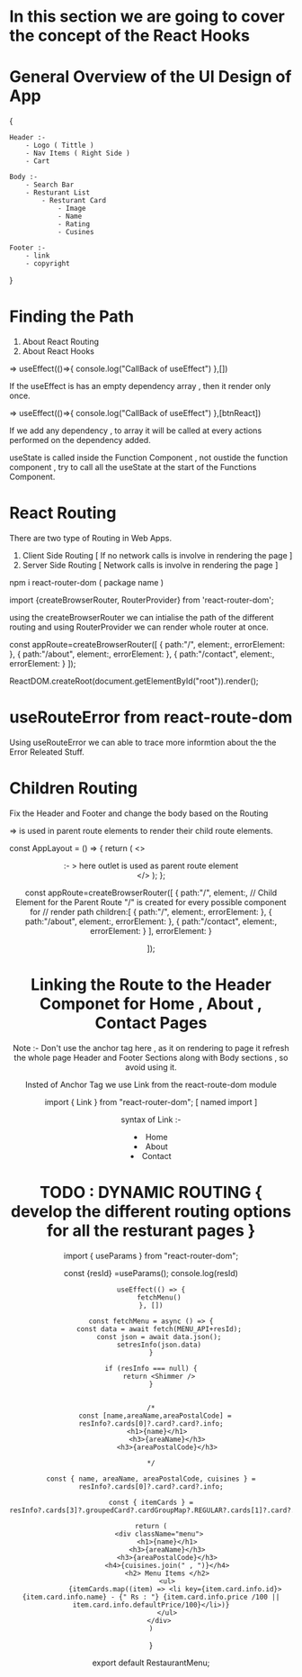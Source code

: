 # In this section we are going to cover the concept of the React Hooks


# General Overview of the UI Design of App 

{

    Header :- 
        - Logo ( Tittle )
        - Nav Items ( Right Side )
        - Cart

    Body :- 
        - Search Bar
        - Resturant List
            - Resturant Card
                - Image
                - Name
                - Rating
                - Cusines
    
    Footer :- 
        - link
        - copyright
}

# Finding the Path 

1. About React Routing 
2. About React Hooks

=> useEffect(()=>{
    console.log("CallBack of useEffect")
  },[])

If the useEffect is has an empty dependency array , then it render only once.


=> useEffect(()=>{
    console.log("CallBack of useEffect")
  },[btnReact])

If we add any dependency , to array it will be called at every actions performed on the dependency added.

useState is called inside the Function Component , not oustide the function component , 
try to call all the useState at the start of the Functions Component.


# React Routing

There are two type of Routing in Web Apps.

1. Client Side Routing [ If no network calls is involve in rendering the page ]
2. Server Side Routing [ Network calls is involve in rendering the page ]


npm i react-router-dom ( package name )

import {createBrowserRouter, RouterProvider} from 'react-router-dom';

using the createBrowserRouter we can intialise the path of the different routing and 
using RouterProvider we can render whole router at once.

const appRoute=createBrowserRouter([
  {
    path:"/",
    element:<AppLayout/>,
    errorElement: <Error/>
  },
  {
    path:"/about",
    element:<About/>,
    errorElement: <Error/>
  },
  {
    path:"/contact",
    element:<Contact/>,
    errorElement: <Error/>
  }
]);
 
ReactDOM.createRoot(document.getElementById("root")).render(<RouterProvider router={appRoute} />);


# useRouteError from react-route-dom

Using useRouteError we can able to trace more informtion about the the Error Releated Stuff.


# Children Routing 

Fix the Header and Footer and change the body based on the Routing

<Outlet/> => is used in parent route elements to render their child route elements.



const AppLayout = () => {
  return (
    <>
      <Header />
      <Outlet /> :- > here outlet is used as parent route element 
      <Footer />
    </>
  );
};

const appRoute=createBrowserRouter([
  {
    path:"/",
    element:<AppLayout/>,
    // Child Element for the Parent Route "/" is created for every possible component for 
    // render path
    children:[
      {
        path:"/",
        element:<Body/>,
        errorElement:<Error/>
      },
      {
        path:"/about",
        element:<About/>,
        errorElement: <Error/>
      },
      {
        path:"/contact",
        element:<Contact/>,
        errorElement: <Error/>
      }
    ],
    errorElement: <Error/>
  }
  
]);


# Linking the Route to the Header Componet for Home , About , Contact Pages

Note :- Don't use the anchor tag here , as it on rendering to page it refresh the whole page
Header and Footer Sections along with Body sections , so avoid using it.

Insted of Anchor Tag we use Link from the react-route-dom module

import { Link } from "react-router-dom"; [ named import ]

syntax of Link :- 

<li> <Link to="/">Home</Link></li>
<li><Link to="/about">About</Link></li>
<li><Link to="/contact">Contact</Link></li>



# TODO : DYNAMIC ROUTING { develop the different routing options for all the resturant pages }

import { useParams } from "react-router-dom";

 const {resId} =useParams();
    console.log(resId)

    useEffect(() => {
        fetchMenu()
    }, [])

    const fetchMenu = async () => {
        const data = await fetch(MENU_API+resId);
        const json = await data.json();
        setresInfo(json.data)
    }

    if (resInfo === null) {
        return <Shimmer />
    }


    /*
      const [name,areaName,areaPostalCode] = resInfo?.cards[0]?.card?.card?.info;
       <h1>{name}</h1>
            <h3>{areaName}</h3>
            <h3>{areaPostalCode}</h3>
    
    */

    const { name, areaName, areaPostalCode, cuisines } = resInfo?.cards[0]?.card?.card?.info;

    const { itemCards } = resInfo?.cards[3]?.groupedCard?.cardGroupMap?.REGULAR?.cards[1]?.card?.card;

    return (
        <div className="menu">
            <h1>{name}</h1>
            <h3>{areaName}</h3>
            <h3>{areaPostalCode}</h3>
            <h4>{cuisines.join(" , ")}</h4>
            <h2> Menu Items </h2>
            <ul>
                {itemCards.map((item) => <li key={item.card.info.id}>{item.card.info.name} - {" Rs : "} {item.card.info.price /100 || item.card.info.defaultPrice/100}</li>)}
            </ul>
        </div>
    )
}

export default RestaurantMenu;

